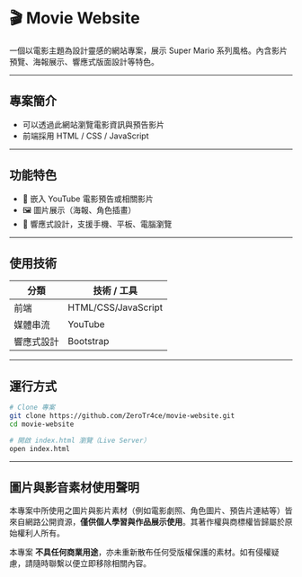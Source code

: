 # 🎬 Movie Website

一個以電影主題為設計靈感的網站專案，展示 Super Mario 系列風格。內含影片預覽、海報展示、響應式版面設計等特色。

---

##  專案簡介

* 可以透過此網站瀏覽電影資訊與預告影片
* 前端採用 HTML / CSS / JavaScript

---

##  功能特色

* 🎥 嵌入 YouTube 電影預告或相關影片
* 🖼 圖片展示（海報、角色插畫）
* 📱 響應式設計，支援手機、平板、電腦瀏覽

---

##  使用技術

| 分類    | 技術 / 工具              |
| ----- | -------------------- |
| 前端    | HTML/CSS/JavaScript  |
| 媒體串流  | YouTube               |
| 響應式設計 | Bootstrap            |

---

##  運行方式


```bash
# Clone 專案
git clone https://github.com/ZeroTr4ce/movie-website.git
cd movie-website

# 開啟 index.html 瀏覽（Live Server）
open index.html
```


---

##  圖片與影音素材使用聲明

本專案中所使用之圖片與影片素材（例如電影劇照、角色圖片、預告片連結等）皆來自網路公開資源，**僅供個人學習與作品展示使用**。其著作權與商標權皆歸屬於原始權利人所有。

本專案 **不具任何商業用途**，亦未重新散布任何受版權保護的素材。如有侵權疑慮，請隨時聯繫以便立即移除相關內容。


